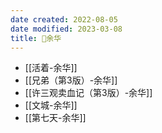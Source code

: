 ```yaml
---
date created: 2022-08-05
date modified: 2023-03-08
title: 🧑余华
---
```


- [[活着-余华]]
- [[兄弟（第3版）-余华]]
- [[许三观卖血记（第3版）-余华]]
- [[文城-余华]]
- [[第七天-余华]]
